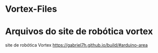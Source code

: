 # Vortex-Files
# Arquivos do site de robótica vortex 
site de robótica Vortex https://gabriel7h.github.io/build/#arduino-area
